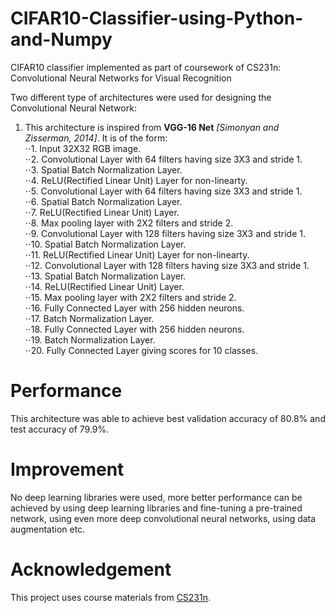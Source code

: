 # CIFAR10-Classifier-using-Python-and-Numpy
CIFAR10 classifier implemented as part of coursework of CS231n: Convolutional Neural Networks for Visual Recognition  

Two different type of architectures were used for designing the Convolutional Neural Network:  
1. This architecture is inspired from **VGG-16 Net** *[Simonyan and Zisserman, 2014]*. It is of the form:  
⋅⋅1. Input 32X32 RGB image.    
⋅⋅2. Convolutional Layer with 64 filters having size 3X3 and stride 1.  
⋅⋅3. Spatial Batch Normalization Layer.    
⋅⋅4. ReLU(Rectified Linear Unit) Layer for non-linearty.  
⋅⋅5. Convolutional Layer with 64 filters having size 3X3 and stride 1.  
⋅⋅6. Spatial Batch Normalization Layer.    
⋅⋅7. ReLU(Rectified Linear Unit) Layer.   
⋅⋅8. Max pooling layer with 2X2 filters and stride 2.  
⋅⋅9. Convolutional Layer with 128 filters having size 3X3 and stride 1.  
⋅⋅10. Spatial Batch Normalization Layer.    
⋅⋅11. ReLU(Rectified Linear Unit) Layer for non-linearty.  
⋅⋅12. Convolutional Layer with 128 filters having size 3X3 and stride 1.  
⋅⋅13. Spatial Batch Normalization Layer.    
⋅⋅14. ReLU(Rectified Linear Unit) Layer.  
⋅⋅15. Max pooling layer with 2X2 filters and stride 2.  
⋅⋅16. Fully Connected Layer with 256 hidden neurons.  
⋅⋅17. Batch Normalization Layer.  
⋅⋅18. Fully Connected Layer with 256 hidden neurons.  
⋅⋅19. Batch Normalization Layer.  
⋅⋅20. Fully Connected Layer giving scores for 10 classes.  

# Performance  
This architecture was able to achieve best validation accuracy of 80.8% and test accuracy of 79.9%.  
  
# Improvement  
No deep learning libraries were used, more better performance can be achieved by using deep learning libraries and fine-tuning a pre-trained network, using even more deep convolutional neural networks, using data augmentation etc.  
  
# Acknowledgement  
This project uses course materials from [CS231n](http://cs231n.stanford.edu/).  
